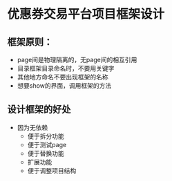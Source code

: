 # 优惠券交易平台项目框架设计

## 框架原则：
- page间是物理隔离的，无page间的相互引用
- 目录框架目录命名时，不要用关键字
- 其他地方命名不要出现框架的名称
- 想要show的界面，调用框架的方法

## 设计框架的好处
- 因为无依赖
  - 便于拆分功能
  - 便于测试page
  - 便于替换功能
  - 扩展功能
  - 便于调整项目结构



